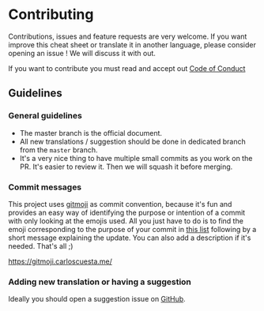 # Contributing

Contributions, issues and feature requests are very welcome. If you want improve this cheat sheet or translate it in another language, please consider opening an issue ! We will discuss it with out.

If you want to contribute you must read and accept out [Code of Conduct](/code-of-conduct)

## Guidelines

### General guidelines

- The master branch is the official document.
- All new translations / suggestion should be done in dedicated branch from the `master` branch.
- It's a very nice thing to have multiple small commits as you work on the PR. It's easier to review it. Then we will squash it before merging.

### Commit messages

This project uses [gitmoji](https://gitmoji.carloscuesta.me/) as commit convention, because it's fun and provides an easy way of identifying the purpose or intention of a commit with only looking at the emojis used. All you just have to do is to find the emoji corresponding to the purpose of your commit in [this list](https://gitmoji.carloscuesta.me/) following by a short message explaining the update. You can also add a description if it's needed. That's all ;)

https://gitmoji.carloscuesta.me/

### Adding new translation or having a suggestion

Ideally you should open a suggestion issue on [GitHub](https://github.com/zenika-open-source/how-to-promote-my-open-source/issues).
